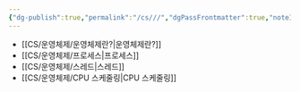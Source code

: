 ```yaml
---
{"dg-publish":true,"permalink":"/cs///","dgPassFrontmatter":true,"noteIcon":"","created":"2024-11-03T04:27:13.200+09:00","updated":"2024-11-05T05:15:08.644+09:00"}
---
```



- [[CS/운영체제/운영체제란?\|운영체제란?]]
- [[CS/운영체제/프로세스\|프로세스]]
- [[CS/운영체제/스레드\|스레드]]
- [[CS/운영체제/CPU 스케줄링\|CPU 스케줄링]]
